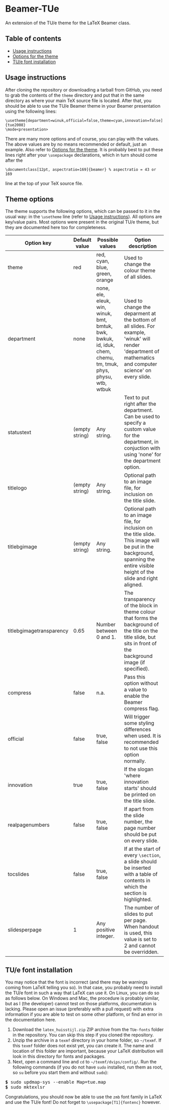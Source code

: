Beamer-TUe
==========
An extension of the TU/e theme for the LaTeX Beamer class.

Table of contents
-----------------
* [Usage instructions](#usage)
* [Options for the theme](#options)
* [TU/e font installation](#font-installation)

<a name="usage"></a>Usage instructions
--------------------------------------
After cloning the repository or downloading a tarball from GitHub, you need to grab the contents of the `theme` directory and put that in the same directory as where your main TeX source file is located. After that, you should be able to use the TU/e Beamer theme in your Beamer presentation using the following lines:

```
\usetheme[department=winuk,official=false,theme=cyan,innovation=false]{tue2008}
\mode<presentation>
```

There are many more options and of course, you can play with the values. The above values are by no means recommended or default, just an example. Also refer to [Options for the theme](#options). It is probably best to put these lines right after your `\usepackage` declarations, which in turn should come after the

```
\documentclass[12pt, aspectratio=169]{beamer} % aspectratio = 43 or 169
```

line at the top of your TeX source file.

<a name="options"></a>Theme options
-----------------------------------
The theme supports the following options, which can be passed to it in the usual way: in the `\usetheme` line (refer to [Usage instructions](#usage)). All options are key/value pairs. Most options were present in the original TU/e theme, but they are documented here too for completeness.

| Option key               | Default value  | Possible values                                                                                                | Option description                                                                                                                                                             |
| ------------------------ | -------------- | -------------------------------------------------------------------------------------------------------------- | ------------------------------------------------------------------------------------------------------------------------------------------------------------------------------ |
| theme                    | red            | red, cyan, blue, green, orange                                                                                 | Used to change the colour theme of all slides.                                                                                                                                 |
| department               | none           | none, ele, eleuk, win, winuk, bmt, bmtuk, bwk, bwkuk, id, iduk, chem, chemu, tm, tmuk, phys, physu, wtb, wtbuk | Used to change the deparment at the bottom of all slides. For example, 'winuk' will render 'department of mathematics and computer science' on every slide.                    |
| statustext               | (empty string) | Any string.                                                                                                    | Text to put right after the department. Can be used to specify a custom value for the department, in conjuction with using 'none' for the department option.                   |
| titlelogo                | (empty string) | Any string.                                                                                                    | Optional path to an image file, for inclusion on the title slide.                                                                                                              |
| titlebgimage             | (empty string) | Any string.                                                                                                    | Optional path to an image file, for inclusion on the title slide. This image will be put in the background, spanning the entire visible height of the slide and right aligned. |
| titlebgimagetransparency | 0.65           | Number between 0 and 1.                                                                                        | The transparency of the block in theme colour that forms the background of the title on the title slide, but sits in front of the background image (if specified).             |
| compress                 | false          | n.a.                                                                                                           | Pass this option without a value to enable the Beamer compress flag.                                                                                                           |
| official                 | false          | true, false                                                                                                    | Will trigger some styling differences when used. It is recommended to not use this option normally.                                                                            |
| innovation               | true           | true, false                                                                                                    | If the slogan 'where innovation starts' should be printed on the title slide.                                                                                                  |
| realpagenumbers          | false          | true, false                                                                                                    | If apart from the slide number, the page number should be put on every slide.                                                                                                  |
| tocslides                | false          | true, false                                                                                                    | If at the start of every `\section`, a slide should be inserted with a table of contents in which the section is highlighted.                                                  |
| slidesperpage            | 1              | Any positive integer.                                                                                          | The number of slides to put per page. When handout is used, this value is set to 2 and cannot be overridden.                                                                   |

<a name="font-installation"></a>TU/e font installation
------------------------------------------------------
You may notice that the font is incorrect (and there may be warnings coming from LaTeX telling you so). In that case, you probably need to install the TU/e font in such a way that LaTeX can use it. On Linux, you can do so as follows below. On Windows and Mac, the procedure is probably similar, but as I (the developer) cannot test on those platforms, documentation is lacking. Please open an issue (preferably with a pull request) with extra information if you are able to test on some other platform, or find an error in the documentation here.

1. Download the `latex_huisstijl.zip` ZIP archive from the `TUe-fonts` folder in the repository. You can skip this step if you cloned the repository.
2. Unzip the archive in a `texmf` directory in your home folder, so `~/texmf`. If this `texmf` folder does not exist yet, you can create it. The name and location of this folder are important, because your LaTeX distribution will look in this directory for fonts and packages.
3. Next, open a command line and `cd` to `~/texmf/dvips/config/`. Run the following commands (if you do not have `sudo` installed, run them as root, so `su` before you start them and without `sudo`):

<pre>
<b>$</b> sudo updmap-sys --enable Map=tue.map
<b>$</b> sudo mktexlsr
</pre>

Congratulations, you should now be able to use the `zmb` font family in LaTeX and use the TU/e font! Do not forget to `\usepackage[T1]{fontenc}` however.
